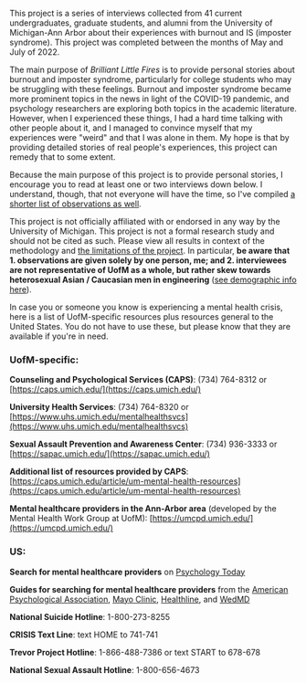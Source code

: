This project is a series of interviews collected from 41 current undergraduates, graduate students, and alumni from the University of Michigan-Ann Arbor about their experiences with burnout and IS (imposter syndrome). This project was completed between the months of May and July of 2022.

The main purpose of *Brilliant Little Fires* is to provide personal stories about burnout and imposter syndrome, particularly for college students who may be struggling with these feelings. Burnout and imposter syndrome became more prominent topics in the news in light of the COVID-19 pandemic, and psychology researchers are exploring both topics in the academic literature. However, when I experienced these things, I had a hard time talking with other people about it, and I managed to convince myself that my experiences were "weird" and that I was alone in them. My hope is that by providing detailed stories of real people's experiences, this project can remedy that to some extent.

Because the main purpose of this project is to provide personal stories, I encourage you to read at least one or two interviews down below. I understand, though, that not everyone will have the time, so I've compiled [a shorter list of observations as well](/observations_qualitative). 

This project is not officially affiliated with or endorsed in any way by the University of Michigan. This project is not a formal research study and should not be cited as such. Please view all results in context of the methodology and [the limitations of the project](/observations_limitations). In particular, **be aware that 1. observations are given solely by one person, me; and 2. interviewees are not representative of UofM as a whole, but rather skew towards heterosexual Asian / Caucasian men in engineering** ([see demographic info here](/observations_demographic)).

In case you or someone you know is experiencing a mental health crisis, here is a list of UofM-specific resources plus resources general to the United States. You do not have to use these, but please know that they are available if you're in need.

### UofM-specific:

**Counseling and Psychological Services (CAPS)**: (734) 764-8312 or [https://caps.umich.edu/](https://caps.umich.edu/)

**University Health Services**: (734) 764-8320 or [https://www.uhs.umich.edu/mentalhealthsvcs](https://www.uhs.umich.edu/mentalhealthsvcs)

**Sexual Assault Prevention and Awareness Center**: (734) 936-3333 or [https://sapac.umich.edu/](https://sapac.umich.edu/)

**Additional list of resources provided by CAPS**: [https://caps.umich.edu/article/um-mental-health-resources](https://caps.umich.edu/article/um-mental-health-resources)

**Mental healthcare providers in the Ann-Arbor area** (developed by the Mental Health Work Group at UofM): [https://umcpd.umich.edu/](https://umcpd.umich.edu/)

### US:

**Search for mental healthcare providers** on [Psychology Today](https://www.psychologytoday.com/us/therapists)  

**Guides for searching for mental healthcare providers** from the [American Psychological Association](https://www.apa.org/topics/psychotherapy/choose-therapist), [Mayo Clinic](https://www.mayoclinic.org/diseases-conditions/mental-illness/in-depth/mental-health-providers/art-20045530), [Healthline](https://www.healthline.com/health/how-to-find-a-therapist#provider-directory), and [WedMD](https://www.webmd.com/mental-health/features/how-to-find-therapist) 

**National Suicide Hotline**: 1-800-273-8255

**CRISIS Text Line**: text HOME to 741-741

**Trevor Project Hotline**: 1-866-488-7386 or text START to 678-678

**National Sexual Assault Hotline**: 1-800-656-4673
